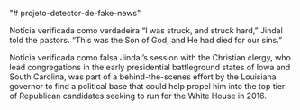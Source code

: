 "# projeto-detector-de-fake-news" 

Notícia verificada como verdadeira
“I was struck, and struck hard,” Jindal told the pastors. “This was the Son of God, and He had died for our sins.”

Notícia verificada como falsa
Jindal’s session with the Christian clergy, who lead congregations in the early presidential battleground states of Iowa and South Carolina, was part of a behind-the-scenes effort by the Louisiana governor to find a political base that could help propel him into the top tier of Republican candidates seeking to run for the White House in 2016.


